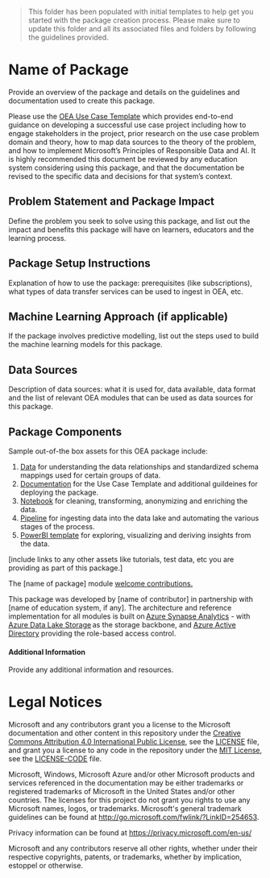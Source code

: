 > This folder has been populated with initial templates to help get you started with the package creation process. Please make sure to update this folder and all its associated files and folders by following the guidelines provided.

# Name of Package
Provide an overview of the package and details on the guidelines and documentation used to create this package. 

Please use the [OEA Use Case Template](https://github.com/microsoft/OpenEduAnalytics/blob/main/docs/use_cases/Open_Education_Analytics_Use_Case_Template_v3.docx) which provides end-to-end guidance on developing a successful use case project including how to engage stakeholders in the project, prior research on the use case problem domain and theory, how to map data sources to the theory of the problem, and how to implement Microsoft’s Principles of Responsible Data and AI. It is highly recommended this document be reviewed by any education system considering using this package, and that the documentation be revised to the specific data and decisions for that system’s context.

## Problem Statement and Package Impact
Define the problem you seek to solve using this package, and list out the impact and benefits this package will have on learners, educators and the learning process.

## Package Setup Instructions
Explanation of how to use the package: prerequisites (like subscriptions), what types of data transfer services can be used to ingest in OEA, etc.

## Machine Learning Approach (if applicable)
If the package involves predictive modelling, list out the steps used to build the machine learning models for this package.

## Data Sources
Description of data sources: what it is used for, data available, data format and the list of relevant OEA modules that can be used as data sources for this package.

## Package Components 
Sample out-of-the box assets for this OEA package include: 
1. [Data](https://github.com/microsoft/OpenEduAnalytics/tree/main/packages/package_creation_kit/data) for understanding the data relationships and standardized schema mappings used for certain groups of data.
2. [Documentation](https://github.com/microsoft/OpenEduAnalytics/tree/main/packages/package_creation_kit/docs) for the Use Case Template and additional guildeines for deploying the package.
3. [Notebook](https://github.com/microsoft/OpenEduAnalytics/tree/main/packages/package_creation_kit/notebook) for cleaning, transforming, anonymizing and enriching the data.
4. [Pipeline](https://github.com/microsoft/OpenEduAnalytics/tree/main/packages/package_creation_kit/pipeline) for ingesting data into the data lake and automating the various stages of the process.
5. [PowerBI template](https://github.com/microsoft/OpenEduAnalytics/tree/main/packages/package_creation_kit/powerbi) for exploring, visualizing and deriving insights from the data.

[include links to any other assets like tutorials, test data, etc you are providing as part of this package.]

The [name of package] module [welcome contributions.](https://github.com/microsoft/OpenEduAnalytics/blob/main/docs/license/CONTRIBUTING.md) 

This package was developed by [name of contributor] in partnership with [name of education system, if any]. The architecture and reference implementation for all modules is built on [Azure Synapse Analytics](https://azure.microsoft.com/en-us/services/synapse-analytics/) - with [Azure Data Lake Storage](https://docs.microsoft.com/en-us/azure/storage/blobs/data-lake-storage-introduction) as the storage backbone,  and [Azure Active Directory](https://azure.microsoft.com/en-us/services/active-directory/) providing the role-based access control.

#### Additional Information
Provide any additional information and resources.

# Legal Notices

Microsoft and any contributors grant you a license to the Microsoft documentation and other content
in this repository under the [Creative Commons Attribution 4.0 International Public License](https://creativecommons.org/licenses/by/4.0/legalcode),
see the [LICENSE](LICENSE) file, and grant you a license to any code in the repository under the [MIT License](https://opensource.org/licenses/MIT), see the
[LICENSE-CODE](LICENSE-CODE) file.

Microsoft, Windows, Microsoft Azure and/or other Microsoft products and services referenced in the documentation
may be either trademarks or registered trademarks of Microsoft in the United States and/or other countries.
The licenses for this project do not grant you rights to use any Microsoft names, logos, or trademarks.
Microsoft's general trademark guidelines can be found at http://go.microsoft.com/fwlink/?LinkID=254653.

Privacy information can be found at https://privacy.microsoft.com/en-us/

Microsoft and any contributors reserve all other rights, whether under their respective copyrights, patents,
or trademarks, whether by implication, estoppel or otherwise.
